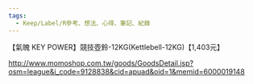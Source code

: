 ```yaml
---
tags:
  - Keep/Label/R參考、想法、心得、筆記、紀錄
---
```


【氣魄 KEY POWER】競技壺鈴-12KG(Kettlebell-12KG)【1,403元】

http://www.momoshop.com.tw/goods/GoodsDetail.jsp?osm=league&i_code=9128838&cid=apuad&oid=1&memid=6000019148